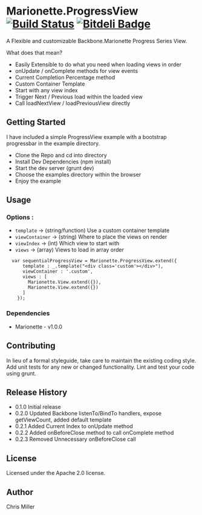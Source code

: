 # Marionette.ProgressView [![Build Status](https://api.travis-ci.org/iamchrismiller/Marionette.ProgressView.png?branch=master)](https://api.travis-ci.org/iamchrismiller/Marionette.ProgressView.png?branch=master) [![Bitdeli Badge](https://d2weczhvl823v0.cloudfront.net/iamchrismiller/marionette.progressview/trend.png)](https://bitdeli.com/free "Bitdeli Badge")

A Flexible and customizable Backbone.Marionette Progress Series View.

What does that mean?

  - Easily Extensible to do what you need when loading views in order
  - onUpdate / onComplete methods for view events
  - Current Completion Percentage method
  - Custom Container Template
  - Start with any view index
  - Trigger Next / Previous load within the loaded view
  - Call loadNextView / loadPreviousView directly

## Getting Started

  I have included a simple ProgressView example with a bootstrap progressbar in the example directory.

  - Clone the Repo and cd into directory
  - Install Dev Dependencies (npm install)
  - Start the dev server (grunt dev)
  - Choose the examples directory within the browser
  - Enjoy the example

## Usage

### Options :

   - `template` -> (string/function) Use a custom container template
   - `viewContainer` -> (string) Where to place the views on render
   - `viewIndex` -> (int) Which view to start with
   - `views` -> (array) Views to load in array order

  ```
    var sequentialProgressView = Marionette.ProgressView.extend({
        template : _.template("<div class='custom'></div>"),
        viewContainer : '.custom',
        views : [
          Marionette.View.extend({}),
          Marionette.View.extend({})
        ]
      });
  ```

### Dependencies

- Marionette - v1.0.0

## Contributing

In lieu of a formal styleguide, take care to maintain the existing coding style. Add unit tests for any new or changed functionality. Lint and test your code using grunt.

## Release History

- 0.1.0 Initial release
- 0.2.0 Updated Backbone listenTo/BindTo handlers, expose getViewCount, added default template
- 0.2.1 Added Current Index to onUpdate method
- 0.2.2 Added onBeforeClose method to call onComplete method
- 0.2.3 Removed Unnecessary onBeforeClose call

## License

Licensed under the Apache 2.0 license.

## Author

Chris Miller

